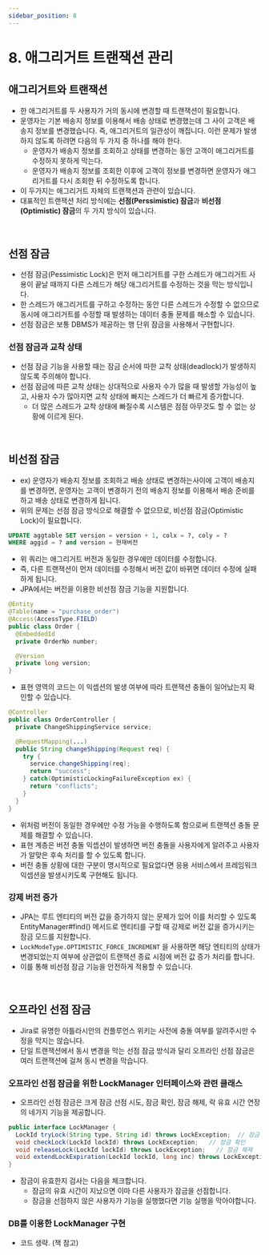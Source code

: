 ```yaml
---
sidebar_position: 8
---
```


# 8. 애그리거트 트랜잭션 관리

## 애그리거트와 트랜잭션

- 한 애그리거트를 두 사용자가 거의 동시에 변경할 때 트랜잭션이 필요합니다.
- 운영자는 기본 배송지 정보를 이용해서 배송 상태로 변경했는데 그 사이 고객은 배송지 정보를 변경했습니다. 즉, 애그리거트의 일관성이 깨집니다. 이런 문제가 발생하지 않도록 하려면 다음의 두 가지 중 하나를 해야 한다.
  - 운영자가 배송지 정보를 조회하고 상태를 변경하는 동안 고객이 애그리거트를 수정하지 못하게 막는다.
  - 운영자가 배송지 정보를 조회한 이후에 고객이 정보를 변경하면 운영자가 애그리거트를 다시 조회한 뒤 수정하도록 합니다.
- 이 두가지는 애그리거트 자체의 트랜잭션과 관련이 있습니다.
- 대표적인 트랜잭션 처리 방식에는 **선점(Perssimistic) 잠금**과 **비선점(Optimistic) 잠금**의 두 가지 방식이 있습니다.

<br/>

## 선점 잠금

- 선점 잠금(Pessimistic Lock)은 먼저 애그리거트를 구한 스레드가 애그리거트 사용이 끝날 때까지 다른 스레드가 해당 애그리거트를 수정하는 것을 막는 방식입니다.
- 한 스레드가 애그리거트를 구하고 수정하는 동안 다른 스레드가 수정할 수 없으므로 동시에 애그리거트를 수정할 때 발생하는 데이터 충돌 문제를 해소할 수 있습니다.
- 선점 잠금은 보통 DBMS가 제공하는 행 단위 잠금을 사용해서 구현합니다.

### 선점 잠금과 교착 상태

- 선점 잠금 기능을 사용할 때는 잠금 순서에 따한 교착 상태(deadlock)가 발생하지 않도록 주의해야 합니다.
- 선점 잠금에 따른 교착 상태는 상대적으로 사용자 수가 많을 때 발생할 가능성이 높고, 사용자 수가 많아지면 교착 상태에 빠지는 스레드가 더 빠르게 증가합니다.
  - 더 많은 스레드가 교착 상태에 빠질수록 시스템은 점점 아무것도 할 수 없는 상황에 이르게 된다.

<br/>

## 비선점 잠금

- ex) 운영자가 배송지 정보를 조회하고 배송 상태로 변경하는사이에 고객이 배송지를 변경하면, 운영자는 고객이 변경하기 전의 배송지 정보를 이용해서 배송 준비를 하고 배송 상태로 변경하게 됩니다.
- 위의 문제는 선점 잠금 방식으로 해결할 수 없으므로, 비선점 잠금(Optimistic Lock)이 필요합니다.

```sql
UPDATE aggtable SET version = version + 1, colx = ?, coly = ?
WHERE aggid = ? and version = 현재버전
```

- 위 쿼리는 애그리거트 버전과 동일한 경우에만 데이터를 수정합니다.
- 즉, 다른 트랜잭션이 먼저 데이터를 수정해서 버전 값이 바뀌면 데이터 수정에 실패하게 됩니다.
- JPA에서는 버전을 이용한 비선점 잠금 기능을 지원합니다.

```java
@Entity
@Table(name = "purchase_order")
@Access(AccessType.FIELD)
public class Order {
  @EmbeddedId
  private OrderNo number;

  @Version
  private long version;
}
```

- 표현 영역의 코드는 이 익셉션의 발생 여부에 따라 트랜잭션 충돌이 일어났는지 확인할 수 있습니다.

```java
@Controller
public class OrderController {
  private ChangeShippingService service;

  @RequestMapping(...)
  public String changeShipping(Request req) {
    try {
      service.changeShipping(req);
      return "success";
    } catch(OptimisticLockingFailureException ex) {
      return "conflicts";
    }
  }
}
```

- 위처럼 버전이 동일한 경우에만 수정 가능을 수행하도록 함으로써 트랜잭션 충돌 문제를 해결할 수 있습니다.
- 표현 계층은 버전 충돌 익셉션이 발생하면 버전 충돌을 사용자에게 알려주고 사용자가 알맞은 후속 처리를 할 수 있도록 합니다.
- 버전 충돌 상황에 대한 구분이 명시적으로 필요없다면 응용 서비스에서 프레임워크 익셉션을 발생시키도록 구현해도 됩니다.

### 강제 버전 증가

- JPA는 루트 엔티티의 버전 값을 증가하지 않는 문제가 있어 이를 처리할 수 있도록 EntityManager#find() 메서드로 엔티티를 구할 때 강제로 버전 값을 증가시키는 잠금 모드를 지원합니다.
- `LockModeType.OPTIMISTIC_FORCE_INCREMENT` 을 사용하면 해당 엔티티의 상태가 변경되었는지 여부에 상관없이 트랜잭션 종료 시점에 버전 값 증가 처리를 합니다.
- 이를 통해 비선점 잠금 기능을 안전하게 적용할 수 있습니다.

<br/>

## 오프라인 선점 잠금

- Jira로 유명한 아틀라시안의 컨플루언스 위키는 사전에 충돌 여부를 알려주시만 수정을 막지는 않습니다.
- 단일 트랜잭션에서 동시 변경을 막는 선점 잠금 방식과 달리 오프라인 선점 잠금은 여러 트랜잭션에 걸쳐 동시 변경을 막습니다.

### 오프라인 선점 잠금을 위한 LockManager 인터페이스와 관련 클래스

- 오프라인 선점 잠금은 크게 잠금 선점 시도, 잠금 확인, 잠금 해제, 락 유효 시간 연장의 네가지 기능을 제공합니다.

```java
public interface LockManager {
  LockId tryLock(String type, String id) throws LockException;  // 잠금 선점 시도
  void checkLock(LockId lockId) throws LockException;   // 잠금 확인
  void releaseLock(LockId lockId) throws LockException;   // 잠금 해제
  void extendLockExpiration(LockId lockId, long inc) throws LockException;  // 락 유효 시간 연장
}
```

- 잠금이 유효한지 검사는 다음을 체크합니다.
  - 잠금의 유효 시간이 지났으면 이마 다른 사용자가 잠금을 선점합니다.
  - 잠금을 선점하지 않은 사용자가 기능을 실행했다면 기능 실행을 막아야합니다.

### DB를 이용한 LockManager 구현

- 코드 생략. (책 참고)
